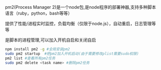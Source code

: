 pm2(Process Manager 2)是一个node包,是node程序的部署神器,支持多种脚本语言（ruby，python，bash等等）

提供了性能/进程实时监控，负载均衡（仅限于node.js），自动重启，日志管理等等

是脚本的进程管理,可以加入开机自启和关闭自启

```bash
npm install pm2 -g #全局安装pm2
sudo pm2 startup  #把pm2加入开机启动(由于需要修改plist需要sudo权限)
pm2 list #查看所有pm2任务
sudo pm2 delete <task name> #删除pm2任务
```


